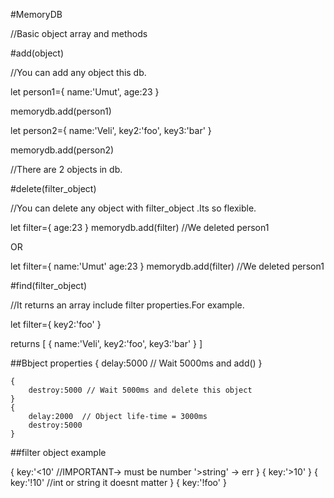 #MemoryDB

//Basic object array and methods

#add(object)

//You can add any object this db.

let person1={
    name:'Umut',
    age:23
}

memorydb.add(person1)

let person2={
    name:'Veli',
    key2:'foo',
    key3:'bar'
}

memorydb.add(person2)

//There are 2 objects in db.

#delete(filter_object)

//You can delete any object with filter_object .Its so flexible.

let filter={
    age:23
}
memorydb.add(filter) //We deleted person1


OR

let filter={
    name:'Umut'
    age:23
}
memorydb.add(filter) //We deleted person1


#find(filter_object)

//It returns an array include filter properties.For example.

let filter={
    key2:'foo'
}

returns
[
    {
        name:'Veli',
        key2:'foo',
        key3:'bar'
    }
]

##Bbject properties
    {
        delay:5000 // Wait 5000ms and add()
    }

    {
        destroy:5000 // Wait 5000ms and delete this object
    }
    {
        delay:2000  // Object life-time = 3000ms
        destroy:5000
    }


##filter object example

{
    key:'<10' //IMPORTANT-> must be number  '>string' -> err
}
{
    key:'>10' 
}
{
    key:'!10' //int or string it doesnt matter
}
{
    key:'!foo' 
}




